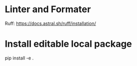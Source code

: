 # Linter and Formater
Ruff: https://docs.astral.sh/ruff/installation/

# Install editable local package
pip install -e .